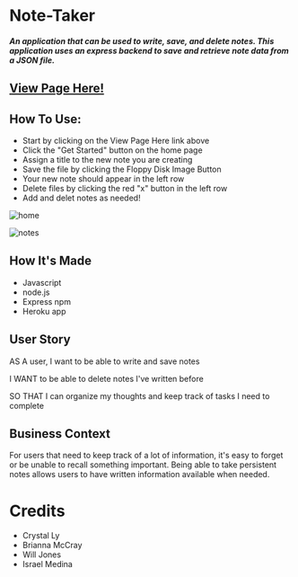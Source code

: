 # Note-Taker

##### An application that can be used to write, save, and delete notes. This application uses an express backend to save and retrieve note data from a JSON file.

## [View Page Here!](https://note-taker-justin-wofford.herokuapp.com/)

## How To Use:
* Start by clicking on the View Page Here link above
* Click the "Get Started" button on the home page
* Assign a title to the new note you are creating
* Save the file by clicking the Floppy Disk Image Button
* Your new note should appear in the left row
* Delete files by clicking the red "x" button in the left row
* Add and delet notes as needed!

![home](/Users/jw/Desktop/note-taker/public/images/nt-home.png)

![notes](/Users/jw/Desktop/note-taker/public/images/nt-home.png)

## How It's Made
* Javascript
* node.js
* Express npm
* Heroku app


## User Story

AS A user, I want to be able to write and save notes

I WANT to be able to delete notes I've written before

SO THAT I can organize my thoughts and keep track of tasks I need to complete

## Business Context

For users that need to keep track of a lot of information, it's easy to forget or be unable to recall something important. Being able to take persistent notes allows users to have written information available when needed.

# Credits
* Crystal Ly
* Brianna McCray
* Will Jones
* Israel Medina

